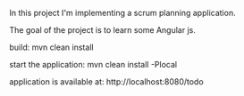 In this project I'm implementing a scrum planning application.

The goal of the project is to learn some Angular js.

build: mvn clean install

start the application: mvn clean install -Plocal

application is available at: http://localhost:8080/todo
